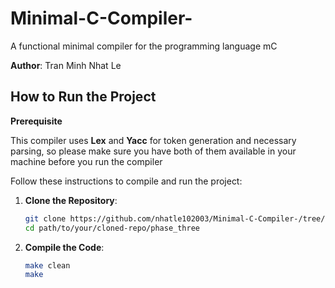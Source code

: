 # Minimal-C-Compiler-
A functional minimal compiler for the programming language mC

**Author**: Tran Minh Nhat Le 

## How to Run the Project

**Prerequisite**

This compiler uses **Lex** and **Yacc** for token generation and necessary parsing, so please make sure you have both of them available in your machine before you run the compiler 

Follow these instructions to compile and run the project:

1. **Clone the Repository**:

   ```bash
   git clone https://github.com/nhatle102003/Minimal-C-Compiler-/tree/main
   cd path/to/your/cloned-repo/phase_three
   ```

2. **Compile the Code**:  
   ```bash
   make clean
   make
   ```

